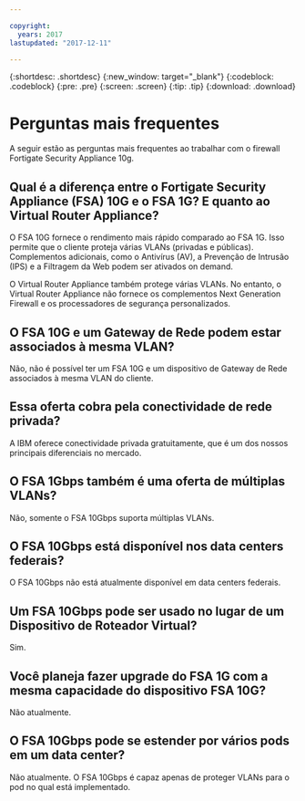 ```yaml
---

copyright:
  years: 2017
lastupdated: "2017-12-11"

---
```


{:shortdesc: .shortdesc}
{:new_window: target="_blank"}
{:codeblock: .codeblock}
{:pre: .pre}
{:screen: .screen}
{:tip: .tip}
{:download: .download}

# Perguntas mais frequentes
A seguir estão as perguntas mais frequentes ao trabalhar com o firewall Fortigate Security Appliance 10g.

## Qual é a diferença entre o Fortigate Security Appliance (FSA) 10G e o FSA 1G? E quanto ao Virtual Router Appliance?

O FSA 10G fornece o rendimento mais rápido comparado ao FSA 1G. Isso permite que o cliente proteja várias VLANs (privadas e públicas). Complementos adicionais, como o Antivírus (AV), a Prevenção de Intrusão (IPS) e a Filtragem da Web podem ser ativados on demand.

O Virtual Router Appliance também protege várias VLANs. No entanto, o Virtual Router Appliance não fornece os complementos Next Generation Firewall e os processadores de segurança personalizados.

## O FSA 10G e um Gateway de Rede podem estar associados à mesma VLAN?

Não, não é possível ter um FSA 10G e um dispositivo de Gateway de Rede associados à mesma VLAN do cliente.

## Essa oferta cobra pela conectividade de rede privada?

A IBM oferece conectividade privada gratuitamente, que é um dos nossos principais diferenciais no mercado.

## O FSA 1Gbps também é uma oferta de múltiplas VLANs?

Não, somente o FSA 10Gbps suporta múltiplas VLANs.

## O FSA 10Gbps está disponível nos data centers federais?

O FSA 10Gbps não está atualmente disponível em data centers federais.

## Um FSA 10Gbps pode ser usado no lugar de um Dispositivo de Roteador Virtual?

Sim.

## Você planeja fazer upgrade do FSA 1G com a mesma capacidade do dispositivo FSA 10G?

Não atualmente.

## O FSA 10Gbps pode se estender por vários pods em um data center?

Não atualmente. O FSA 10Gbps é capaz apenas de proteger VLANs para o pod no qual está implementado.
